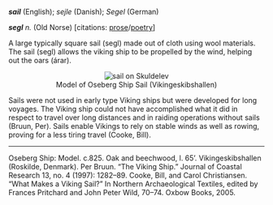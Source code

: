**_sail_** (English); _sejle_ (Danish); _Segel_ (German)

_**segl** n._ (Old Norse) [citations: [prose](https://onp.ku.dk/onp/onp.php?o67610)/[poetry](https://lexiconpoeticum.org/m.php?p=lemma&i=70952)]  

  A large typically square sail (segl) made out of cloth using wool materials. The sail (segl) allows the viking ship to be propelled by the wind, helping out the oars (árar).    

<div align="center">
  
  ![sail on Skuldelev](![-OsebergShip:model-c825](https://github.com/user-attachments/assets/0b893f16-5776-4bf3-8847-896fd1d79ddf))  
  Model of Oseberg Ship Sail (Vikingeskibshallen)

</div>

  Sails were not used in early type Viking ships but were developed for long voyages. The Viking ship could not have accomplished what it did in respect to travel over long distances and in raiding operations without sails (Bruun, Per). Sails enable Vikings to rely on stable winds as well as rowing, proving for a less tiring travel (Cooke, Bill).    

---
  Oseberg Ship: Model. c.825. Oak and beechwood, l. 65’. Vikingeskibshallen (Roskilde, Denmark).
  Per Bruun. “The Viking Ship.” Journal of Coastal Research 13, no. 4 (1997): 1282–89.
  Cooke, Bill, and Carol Christiansen. “What Makes a Viking Sail?” In Northern Archaeological Textiles, edited by Frances Pritchard and John Peter Wild, 70–74. Oxbow Books, 2005.

  
